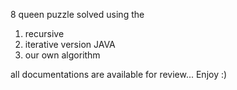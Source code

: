 8 queen puzzle solved using the 

1. recursive 
2. iterative version JAVA
3. our own algorithm 

all documentations are available for review...
Enjoy :)
